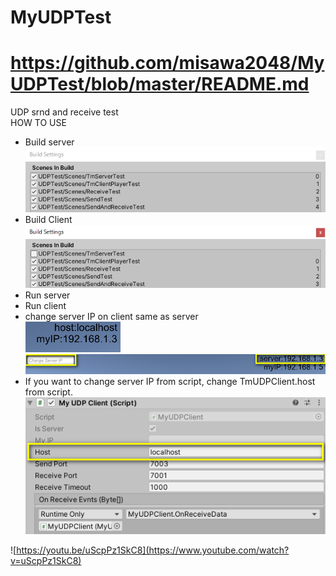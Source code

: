 # MyUDPTest  
# https://github.com/misawa2048/MyUDPTest/blob/master/README.md
UDP srnd and receive test  
HOW TO USE  
- Build server  
  ![build server](img/buildServer.png)  
- Build Client  
  ![build client](img/buildClient.png)  
- Run server  
- Run client  
- change server IP on client same as server  
  ![server IP](img/serverIP.png)  
  ![server IP on client](img/clientIP.png)  
- If you want to change server IP from script, change TmUDPClient.host from script.  
  ![hostIP on script](img/clientInspector.png)  

![https://youtu.be/uScpPz1SkC8](https://www.youtube.com/watch?v=uScpPz1SkC8)
